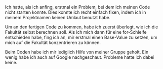 Ich hatte, als ich anfing, erstmal ein Problem, bei dem ich meinen Code nicht starten konnte. Dies konnte ich recht einfach fixen, indem ich in meinem Projektnamen keinen Umlaut benutzt habe.

Um an den fertigen Code zu kommen, habe ich zuerst überlegt, wie ich die Fakultät selbst berechnen soll. Als ich mich dann für eine for-Schleife entschieden habe, fing ich an, mir erstmal einen Base-Value zu setzen, um mich auf die Fakultät konzentrieren zu können.

Beim Coden habe ich mir lediglich Hilfe von meiner Gruppe geholt. Ein wenig habe ich auch auf Google nachgeschaut. Probleme hatte ich dabei keine.
